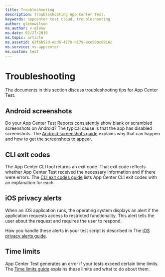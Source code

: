 ```yaml
---
title: Troubleshooting
description: Troubleshooting App Center Test.
keywords: appcenter test cloud, troubleshooting
author: glennwilson
ms.author: v-glenw
ms.date: 02/27/2019
ms.topic: article
ms.assetid: 63f6b52d-ecd6-4270-b179-0ce580c8916c
ms.service: vs-appcenter
ms.custom: test
---
```


# Troubleshooting

The documents in this section discuss troubleshooting tips for App Center Test.

## Android screenshots

Do your App Center Test Reports consistently show blank or scrambled screenshots on Android? The typical cause is that the app has disabled screenshots. The [Android screenshots guide](troubleshooting-android-screenshots.md) explains why that can happen and how to get the screenshots to appear.

## CLI exit codes

The App Center CLI tool returns an exit code. That exit code reflects whether App Center Test received the necessary information and if there were errors. The [CLI exit codes guide](troubleshooting-cli-exit-codes.md) lists App Center CLI exit codes with an explanation for each.

## iOS privacy alerts

When an iOS application runs, the operating system displays an alert if the application requests access to restricted functionality. This alert tells the user about the request and requires the user to respond.

How you handle these alerts in your test script is described in The [iOS privacy alerts guide](troubleshooting-ios-privacy-alerts.md).

## Time limits

App Center Test generates an error if your tests exceed certain time limits. The [Time limits guide](troubleshooting-time-outs.md) explains these limits and what to do about them.
